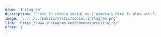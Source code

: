 ```yaml
---
name: 'Instagram'
description: "C'est le réseau social ou j'aimerais être le plus actif. J'y poste essentiellement du contenu qui tourne autour de la pâtisserie avec une prédominence de la pâtisserie sans produits d'origine animale."
image: '../../../public/static/social-instagram.png'
link: 'https://www.instagram.com/baroudeurculinaire/'
order: 1
---
```

